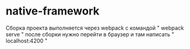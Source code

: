 # native-framework

Сборка проекта выполняется через webpack с командой " webpack serve "
после сборки нужно перейти в браузер и там написать " localhost:4200 "
